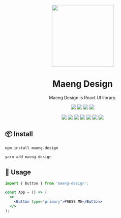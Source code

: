 <p align="center">
  <a href="https://maeng.design">
    <img width="200" src="https://user-images.githubusercontent.com/46251629/147764442-dbbbc3b4-6d6f-4cac-804a-7b64e01e4331.png">
  </a>
</p>

<h1 align="center">Maeng Design</h1>
<div align="center">
  Maeng Design is React UI library.

![](https://img.shields.io/github/issues/maeng2418/Maeng-Design) ![](https://img.shields.io/github/forks/maeng2418/Maeng-Design) ![](https://img.shields.io/github/stars/maeng2418/Maeng-Design) ![](https://img.shields.io/github/license/maeng2418/Maeng-Design)

![](https://img.shields.io/badge/React-blue?longCache=true&logo=React&logoColor=white) ![](https://img.shields.io/badge/Typescript-blue?color=007ACC&longCache=true&logo=Typescript&logoColor=white) ![](https://img.shields.io/badge/%F0%9F%91%A9%E2%80%8D%F0%9F%8E%A4Emotion-f5222d) ![](https://img.shields.io/badge/-Storybook-eb2f96?&logo=Storybook&logoColor=white) ![](https://img.shields.io/badge/-Yarn-488DB7?&logo=Yarn&logoColor=white) ![](https://img.shields.io/badge/-Eslint-722ed1?&logo=Eslint&logoColor=#722ed1) ![](https://img.shields.io/badge/-Prettier-eb2f96?&logo=Prettier&logoColor=white)

</div>

## 📦 Install

```bash
npm install maeng-design
```

```bash
yarn add maeng-design
```

## 🔨 Usage

```jsx
import { Button } from 'maeng-design';

const App = () => (
  <>
    <Button type="primary">PRESS ME</Button>
  </>
);
```
